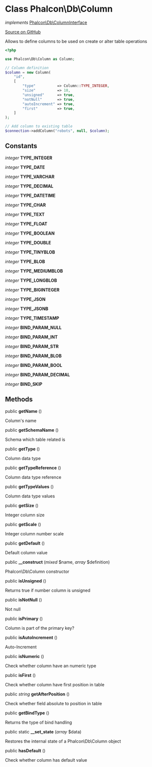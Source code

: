 # Class **Phalcon\\Db\\Column**

*implements* [Phalcon\Db\ColumnInterface](/en/3.1.2/api/Phalcon_Db_ColumnInterface)

<a href="https://github.com/phalcon/cphalcon/blob/master/phalcon/db/column.zep" class="btn btn-default btn-sm">Source on GitHub</a>

Allows to define columns to be used on create or alter table operations

```php
<?php

use Phalcon\Db\Column as Column;

// Column definition
$column = new Column(
    "id",
    [
        "type"          => Column::TYPE_INTEGER,
        "size"          => 10,
        "unsigned"      => true,
        "notNull"       => true,
        "autoIncrement" => true,
        "first"         => true,
    ]
);

// Add column to existing table
$connection->addColumn("robots", null, $column);

```

## Constants
*integer* **TYPE_INTEGER**

*integer* **TYPE_DATE**

*integer* **TYPE_VARCHAR**

*integer* **TYPE_DECIMAL**

*integer* **TYPE_DATETIME**

*integer* **TYPE_CHAR**

*integer* **TYPE_TEXT**

*integer* **TYPE_FLOAT**

*integer* **TYPE_BOOLEAN**

*integer* **TYPE_DOUBLE**

*integer* **TYPE_TINYBLOB**

*integer* **TYPE_BLOB**

*integer* **TYPE_MEDIUMBLOB**

*integer* **TYPE_LONGBLOB**

*integer* **TYPE_BIGINTEGER**

*integer* **TYPE_JSON**

*integer* **TYPE_JSONB**

*integer* **TYPE_TIMESTAMP**

*integer* **BIND_PARAM_NULL**

*integer* **BIND_PARAM_INT**

*integer* **BIND_PARAM_STR**

*integer* **BIND_PARAM_BLOB**

*integer* **BIND_PARAM_BOOL**

*integer* **BIND_PARAM_DECIMAL**

*integer* **BIND_SKIP**

## Methods
public  **getName** ()

Column's name

public  **getSchemaName** ()

Schema which table related is

public  **getType** ()

Column data type

public  **getTypeReference** ()

Column data type reference

public  **getTypeValues** ()

Column data type values

public  **getSize** ()

Integer column size

public  **getScale** ()

Integer column number scale

public  **getDefault** ()

Default column value

public  **__construct** (*mixed* $name, *array* $definition)

Phalcon\\Db\\Column constructor

public  **isUnsigned** ()

Returns true if number column is unsigned

public  **isNotNull** ()

Not null

public  **isPrimary** ()

Column is part of the primary key?

public  **isAutoIncrement** ()

Auto-Increment

public  **isNumeric** ()

Check whether column have an numeric type

public  **isFirst** ()

Check whether column have first position in table

public *string* **getAfterPosition** ()

Check whether field absolute to position in table

public  **getBindType** ()

Returns the type of bind handling

public static  **__set_state** (*array* $data)

Restores the internal state of a Phalcon\\Db\\Column object

public  **hasDefault** ()

Check whether column has default value

